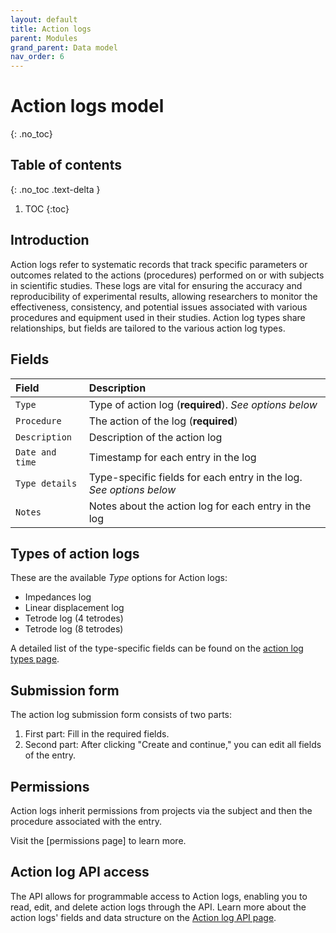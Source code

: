 ```yaml
---
layout: default
title: Action logs
parent: Modules
grand_parent: Data model
nav_order: 6
---
```


# Action logs model
{: .no_toc}

## Table of contents
{: .no_toc .text-delta }

1. TOC
{:toc}

## Introduction

Action logs refer to systematic records that track specific parameters or outcomes related to the actions (procedures) performed on or with subjects in scientific studies. These logs are vital for ensuring the accuracy and reproducibility of experimental results, allowing researchers to monitor the effectiveness, consistency, and potential issues associated with various procedures and equipment used in their studies. Action log types share relationships, but fields are tailored to the various action log types.

## Fields

| Field | Description |
|:------|:------------|
| `Type` | Type of action log (**required**). *See options below* |
| `Procedure` | The action of the log (**required**) |
| `Description` | Description of the action log |
| `Date and time` | Timestamp for each entry in the log |
| `Type details` | Type-specific fields for each entry in the log. *See options below* |
| `Notes` | Notes about the action log for each entry in the log |

## Types of action logs

These are the available *Type* options for Action logs:

- Impedances log
- Linear displacement log
- Tetrode log (4 tetrodes)
- Tetrode log (8 tetrodes)

A detailed list of the type-specific fields can be found on the [action log types page]({{"datamodel/schemas/action_logs/"|absolute_url}}).

## Submission form

The action log submission form consists of two parts:
1. First part: Fill in the required fields.
2. Second part: After clicking "Create and continue," you can edit all fields of the entry.

## Permissions

Action logs inherit permissions from projects via the subject and then the procedure associated with the entry.

Visit the [permissions page] to learn more.

## Action log API access

The API allows for programmable access to Action logs, enabling you to read, edit, and delete action logs through the API. Learn more about the action logs' fields and data structure on the [Action log API page]({{"api/modules/actionlog/"|absolute_url}}).
